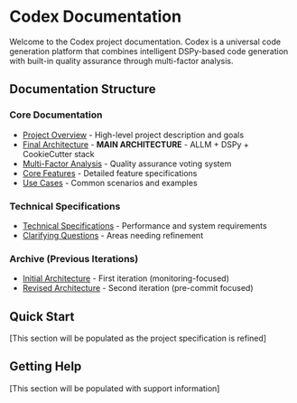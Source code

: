# Codex Documentation

Welcome to the Codex project documentation. Codex is a universal code generation platform that combines intelligent DSPy-based code generation with built-in quality assurance through multi-factor analysis.

## Documentation Structure

### Core Documentation
- [Project Overview](./overview.md) - High-level project description and goals
- [Final Architecture](./final-architecture.md) - **MAIN ARCHITECTURE** - ALLM + DSPy + CookieCutter stack
- [Multi-Factor Analysis](./multi-factor-analysis.md) - Quality assurance voting system
- [Core Features](./features.md) - Detailed feature specifications
- [Use Cases](./use-cases.md) - Common scenarios and examples

### Technical Specifications
- [Technical Specifications](./technical-specifications.md) - Performance and system requirements
- [Clarifying Questions](./clarifying-questions.md) - Areas needing refinement

### Archive (Previous Iterations)
- [Initial Architecture](./architecture.md) - First iteration (monitoring-focused)
- [Revised Architecture](./revised-architecture.md) - Second iteration (pre-commit focused)

## Quick Start

[This section will be populated as the project specification is refined]

## Getting Help

[This section will be populated with support information]